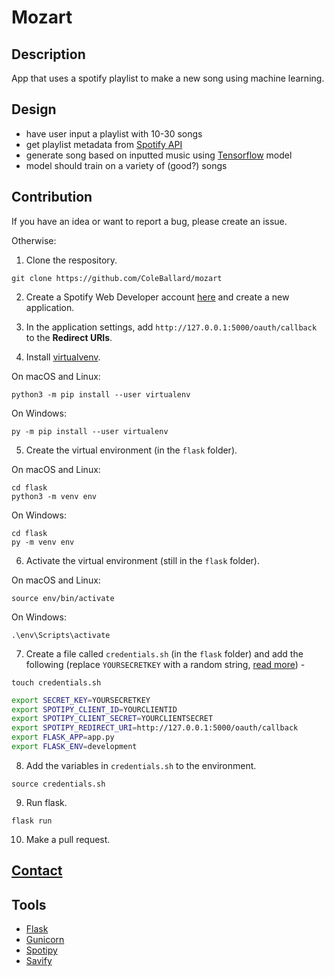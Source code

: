 # Mozart

## Description
App that uses a spotify playlist to make a new song using machine learning.

## Design
- have user input a playlist with 10-30 songs
- get playlist metadata from [Spotify API](https://developer.spotify.com/documentation/web-api/)
- generate song based on inputted music using [Tensorflow](https://github.com/tensorflow/tensorflow) model
- model should train on a variety of (good?) songs

## Contribution
If you have an idea or want to report a bug, please create an issue.

Otherwise:

1. Clone the respository.
```shell
git clone https://github.com/ColeBallard/mozart
```

2. Create a Spotify Web Developer account [here](https://developer.spotify.com/my-applications) and create a new application.

3. In the application settings, add `http://127.0.0.1:5000/oauth/callback` to the **Redirect URIs**. 

4. Install [virtualvenv](https://docs.python.org/3/tutorial/venv.html).

On macOS and Linux:
```shell
python3 -m pip install --user virtualenv
```
On Windows:
```shell
py -m pip install --user virtualenv
```

5. Create the virtual environment (in the `flask` folder).

On macOS and Linux:
```shell
cd flask
python3 -m venv env
```
On Windows:
```shell
cd flask
py -m venv env
```

6. Activate the virtual environment (still in the `flask` folder).

On macOS and Linux:
```shell
source env/bin/activate
```
On Windows:
```shell
.\env\Scripts\activate
```

7. Create a file called `credentials.sh` (in the `flask` folder) and add the following (replace `YOURSECRETKEY` with a random string, [read more](https://flask.palletsprojects.com/en/1.1.x/config/)) -
```shell
touch credentials.sh
```
```sh
export SECRET_KEY=YOURSECRETKEY
export SPOTIPY_CLIENT_ID=YOURCLIENTID
export SPOTIPY_CLIENT_SECRET=YOURCLIENTSECRET
export SPOTIPY_REDIRECT_URI=http://127.0.0.1:5000/oauth/callback
export FLASK_APP=app.py
export FLASK_ENV=development
```

8. Add the variables in `credentials.sh` to the environment.
```shell
source credentials.sh
```

9. Run flask.
```shell
flask run
```

10. Make a pull request.

## **[Contact](https://coleb.io/contact)**

## Tools
- [Flask](https://flask.palletsprojects.com/en/1.1.x/)
- [Gunicorn](https://gunicorn.org/)
- [Spotipy](https://spotipy.readthedocs.io/en/2.17.1/)
- [Savify](https://github.com/LaurenceRawlings/savify)